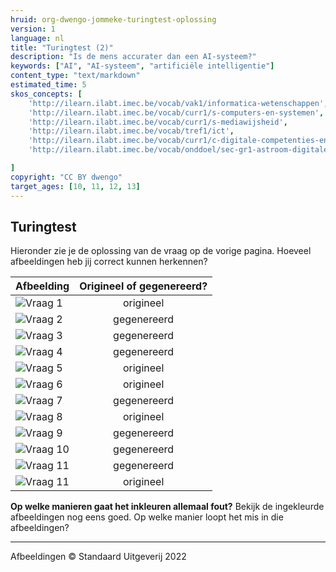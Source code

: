 ```yaml
---
hruid: org-dwengo-jommeke-turingtest-oplossing
version: 1
language: nl
title: "Turingtest (2)"
description: "Is de mens accurater dan een AI-systeem?"
keywords: ["AI", "AI-systeem", "artificiële intelligentie"]
content_type: "text/markdown"
estimated_time: 5
skos_concepts: [
    'http://ilearn.ilabt.imec.be/vocab/vak1/informatica-wetenschappen', 
    'http://ilearn.ilabt.imec.be/vocab/curr1/s-computers-en-systemen',
    'http://ilearn.ilabt.imec.be/vocab/curr1/s-mediawijsheid',
    'http://ilearn.ilabt.imec.be/vocab/tref1/ict',
    'http://ilearn.ilabt.imec.be/vocab/curr1/c-digitale-competenties-en-mediawijsheid',
    'http://ilearn.ilabt.imec.be/vocab/onddoel/sec-gr1-astroom-digitale-competenties-en-mediawijsheid-4.5',

]
copyright: "CC BY dwengo"
target_ages: [10, 11, 12, 13]
---
```


## Turingtest

Hieronder zie je de oplossing van de vraag op de vorige pagina. Hoeveel afbeeldingen heb jij correct kunnen herkennen?


| **Afbeelding** | **Origineel of gegenereerd?** |
|---------------------------|:---:|
| ![Vraag 1](turing/original/1.png) | origineel |
| ![Vraag 2](turing/generated/7.png) | gegenereerd |
| ![Vraag 3](turing/generated/11.png) | gegenereerd |
| ![Vraag 4](turing/generated/2.png) | gegenereerd |
| ![Vraag 5](turing/original/5.png)| origineel |
| ![Vraag 6](turing/original/9.png)| origineel |
| ![Vraag 7](turing/generated/3.png) | gegenereerd |
| ![Vraag 8](turing/original/10.png) | origineel |
| ![Vraag 9](turing/generated/8.png) | gegenereerd |
| ![Vraag 10](turing/generated/9.png) | gegenereerd |
| ![Vraag 11](turing/generated/14.png) | gegenereerd |
| ![Vraag 11](turing/original/4.png) | origineel |


**Op welke manieren gaat het inkleuren allemaal fout?**
Bekijk de ingekleurde afbeeldingen nog eens goed. Op welke manier loopt het mis in die afbeeldingen?

---
Afbeeldingen © Standaard Uitgeverij 2022
